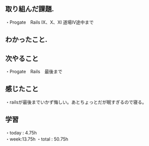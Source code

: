 ## 取り組んだ課題. 
・Progate　Rails Ⅸ、Ⅹ、Ⅺ 道場Ⅳ途中まで
## わかったこと.    
 ## 次やること 　　　            
・Progate　Rails　最後まで    

## 感じたこと
・railsが最後までいかず悔しい。あとちょっとだが眠すぎるので寝る。
## 学習
・today : 4.75h    
・week:13.75h
・total : 50.75h
